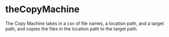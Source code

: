 # theCopyMachine
The Copy Machine takes in a csv of file names, a location path, and a target path, and copies the files in the location path to the target path.
